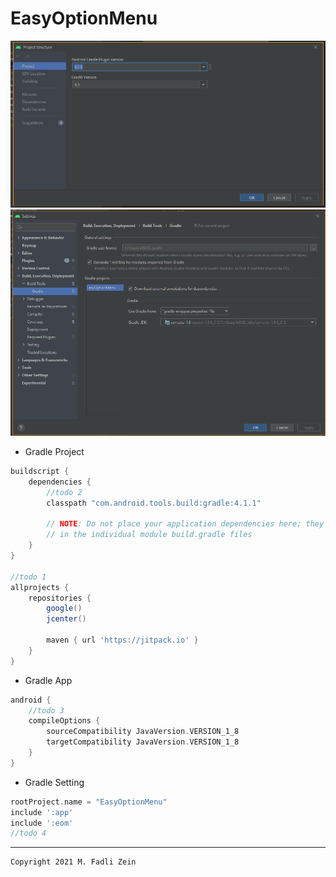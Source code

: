 # EasyOptionMenu

![](https://github.com/gzeinnumer/EasyOptionMenu/blob/gradle/preview/preview_1.PNG)
![](https://github.com/gzeinnumer/EasyOptionMenu/blob/gradle/preview/preview_2.PNG)

- Gradle Project
```gradle
buildscript {
    dependencies {
        //todo 2
        classpath "com.android.tools.build:gradle:4.1.1"

        // NOTE: Do not place your application dependencies here; they belong
        // in the individual module build.gradle files
    }
}

//todo 1
allprojects {
    repositories {
        google()
        jcenter()

        maven { url 'https://jitpack.io' }
    }
}
```

- Gradle App
```gradle
android {
    //todo 3
    compileOptions {
        sourceCompatibility JavaVersion.VERSION_1_8
        targetCompatibility JavaVersion.VERSION_1_8
    }
}
```
- Gradle Setting
```gradle
rootProject.name = "EasyOptionMenu"
include ':app'
include ':eom'
//todo 4
```

---

```
Copyright 2021 M. Fadli Zein
```